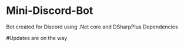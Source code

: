# Mini-Discord-Bot
Bot created for Discord using .Net core and DSharpPlus Dependencies

#Updates are on the way 
